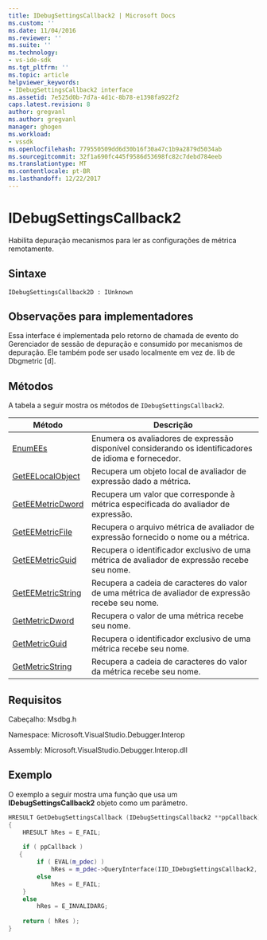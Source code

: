 ```yaml
---
title: IDebugSettingsCallback2 | Microsoft Docs
ms.custom: ''
ms.date: 11/04/2016
ms.reviewer: ''
ms.suite: ''
ms.technology:
- vs-ide-sdk
ms.tgt_pltfrm: ''
ms.topic: article
helpviewer_keywords:
- IDebugSettingsCallback2 interface
ms.assetid: 7e525d0b-7d7a-4d1c-8b78-e1398fa922f2
caps.latest.revision: 8
author: gregvanl
ms.author: gregvanl
manager: ghogen
ms.workload:
- vssdk
ms.openlocfilehash: 779550509dd6d30b16f30a47c1b9a2879d5034ab
ms.sourcegitcommit: 32f1a690fc445f9586d53698fc82c7debd784eeb
ms.translationtype: MT
ms.contentlocale: pt-BR
ms.lasthandoff: 12/22/2017
---
```

# <a name="idebugsettingscallback2"></a>IDebugSettingsCallback2
Habilita depuração mecanismos para ler as configurações de métrica remotamente.  
  
## <a name="syntax"></a>Sintaxe  
  
```  
IDebugSettingsCallback2D : IUnknown  
```  
  
## <a name="notes-for-implementers"></a>Observações para implementadores  
 Essa interface é implementada pelo retorno de chamada de evento do Gerenciador de sessão de depuração e consumido por mecanismos de depuração. Ele também pode ser usado localmente em vez de. lib de Dbgmetric [d].  
  
## <a name="methods"></a>Métodos  
 A tabela a seguir mostra os métodos de `IDebugSettingsCallback2`.  
  
|Método|Descrição|  
|------------|-----------------|  
|[EnumEEs](../../../extensibility/debugger/reference/idebugsettingscallback2-enumees.md)|Enumera os avaliadores de expressão disponível considerando os identificadores de idioma e fornecedor.|  
|[GetEELocalObject](../../../extensibility/debugger/reference/idebugsettingscallback2-geteelocalobject.md)|Recupera um objeto local de avaliador de expressão dado a métrica.|  
|[GetEEMetricDword](../../../extensibility/debugger/reference/idebugsettingscallback2-geteemetricdword.md)|Recupera um valor que corresponde à métrica especificada do avaliador de expressão.|  
|[GetEEMetricFile](../../../extensibility/debugger/reference/idebugsettingscallback2-geteemetricfile.md)|Recupera o arquivo métrica de avaliador de expressão fornecido o nome ou a métrica.|  
|[GetEEMetricGuid](../../../extensibility/debugger/reference/idebugsettingscallback2-geteemetricguid.md)|Recupera o identificador exclusivo de uma métrica de avaliador de expressão recebe seu nome.|  
|[GetEEMetricString](../../../extensibility/debugger/reference/idebugsettingscallback2-geteemetricstring.md)|Recupera a cadeia de caracteres do valor de uma métrica de avaliador de expressão recebe seu nome.|  
|[GetMetricDword](../../../extensibility/debugger/reference/idebugsettingscallback2-getmetricdword.md)|Recupera o valor de uma métrica recebe seu nome.|  
|[GetMetricGuid](../../../extensibility/debugger/reference/idebugsettingscallback2-getmetricguid.md)|Recupera o identificador exclusivo de uma métrica recebe seu nome.|  
|[GetMetricString](../../../extensibility/debugger/reference/idebugsettingscallback2-getmetricstring.md)|Recupera a cadeia de caracteres do valor da métrica recebe seu nome.|  
  
## <a name="requirements"></a>Requisitos  
 Cabeçalho: Msdbg.h  
  
 Namespace: Microsoft.VisualStudio.Debugger.Interop  
  
 Assembly: Microsoft.VisualStudio.Debugger.Interop.dll  
  
## <a name="example"></a>Exemplo  
 O exemplo a seguir mostra uma função que usa um **IDebugSettingsCallback2** objeto como um parâmetro.  
  
```cpp  
HRESULT GetDebugSettingsCallback (IDebugSettingsCallback2 **ppCallback)  
{  
    HRESULT hRes = E_FAIL;  
  
    if ( ppCallback )  
   {  
        if ( EVAL(m_pdec) )  
            hRes = m_pdec->QueryInterface(IID_IDebugSettingsCallback2, (void **)ppCallback);  
        else  
            hRes = E_FAIL;  
    }  
    else  
        hRes = E_INVALIDARG;  
  
    return ( hRes );  
}  
```